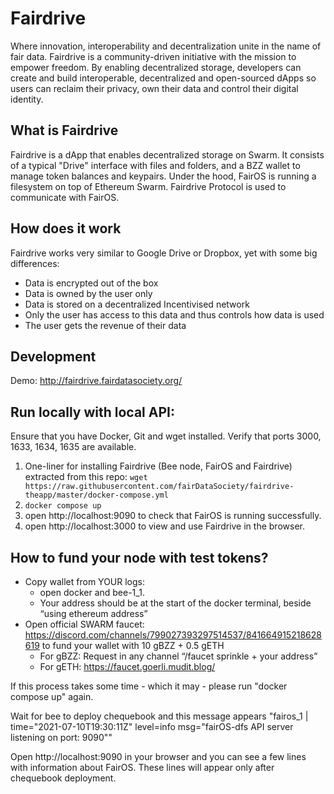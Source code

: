 # Fairdrive

Where innovation, interoperability and decentralization unite in the name of fair data.
Fairdrive is a community-driven initiative with the mission to empower freedom. By enabling decentralized storage, developers can create and build interoperable, decentralized and open-sourced dApps so users can reclaim their privacy, own their data and control their digital identity.

## What is Fairdrive

Fairdrive is a dApp that enables decentralized storage on Swarm. It consists of a typical "Drive" interface with files and folders, and a BZZ wallet to manage token balances and keypairs. Under the hood, FairOS is running a filesystem on top of Ethereum Swarm. Fairdrive Protocol is used to communicate with FairOS.

## How does it work

Fairdrive works very similar to Google Drive or Dropbox, yet with some big differences:

- Data is encrypted out of the box
- Data is owned by the user only
- Data is stored on a decentralized Incentivised network
- Only the user has access to this data and thus controls how data is used
- The user gets the revenue of their data

## Development

Demo: http://fairdrive.fairdatasociety.org/

## Run locally with local API:

Ensure that you have Docker, Git and wget installed. Verify that ports 3000, 1633, 1634, 1635 are available.

1. One-liner for installing Fairdrive (Bee node, FairOS and Fairdrive) extracted from this repo: `wget https://raw.githubusercontent.com/fairDataSociety/fairdrive-theapp/master/docker-compose.yml`
2. `docker compose up`
3. open http://localhost:9090 to check that FairOS is running successfully.
4. open http://localhost:3000 to view and use Fairdrive in the browser.

## How to fund your node with test tokens?

- Copy wallet from YOUR logs:
  - open docker and bee-1_1.
  - Your address should be at the start of the docker terminal, beside “using ethereum address”
- Open official SWARM faucet: https://discord.com/channels/799027393297514537/841664915218628619 to fund your wallet with 10 gBZZ + 0.5 gETH
  - For gBZZ: Request in any channel “/faucet sprinkle + your address”
  - For gETH: https://faucet.goerli.mudit.blog/

If this process takes some time - which it may - please run "docker compose up" again.

Wait for bee to deploy chequebook and this message appears "fairos_1 | time="2021-07-10T19:30:11Z" level=info msg="fairOS-dfs API server listening on port: 9090""

Open http://localhost:9090 in your browser and you can see a few lines with information about FairOS. These lines will appear only after chequebook deployment.
